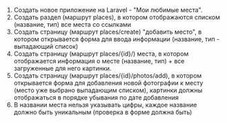 1. Создать новое приложение на Laravel - "Мои любимые места".
2. Создать раздел (маршрут places), в котором отображаются списком (название, тип) все места со ссылками
3. Создать страницу (маршрут places/create) "добавить место", в котором открывается форма для ввода информации (название, тип - выпадающий список)
4. Создать страницу (маршрут places/{id}/) места, в котором отображается информация о месте (название, тип) + все загруженные для него картинки.
5. Создать страницу (маршрут places/{id}/photos/add), в котором открывается форма для добавления новой фотографии к месту (место уже выбрано выпадающим списком), картинки должны отображаться в порядке убывания по дате добавления
6. В названии места нельзя указывать цифры, каждое название должно быть уникальным (проверка в форме должна быть)
